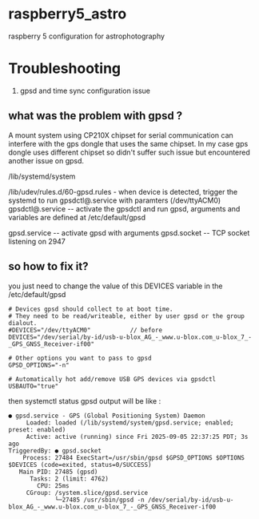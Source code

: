 # raspberry5_astro
raspberry 5 configuration for astrophotography



# Troubleshooting 
1. gpsd and time sync configuration issue
## what was the problem with gpsd ?

A mount system using CP210X chipset for serial communication can interfere with the gps dongle that uses the same chipset.
In my case gps dongle uses different chipset so didn't suffer such issue but encountered another issue on gpsd.

/lib/systemd/system

/lib/udev/rules.d/60-gpsd.rules - when device is detected, trigger the systemd to run gpsdctl@.service with paramters (/dev/ttyACM0)
gpsdctl@.service -- activate the gpsdctl and run gpsd, arguments and variables are defined at /etc/default/gpsd

gpsd.service -- activate gpsd with arguments 
gpsd.socket  -- TCP socket listening on 2947


## so how to fix it?
you just need to change the value of this DEVICES variable in the /etc/default/gpsd

```
# Devices gpsd should collect to at boot time.
# They need to be read/writeable, either by user gpsd or the group dialout.
#DEVICES="/dev/ttyACM0"           // before
DEVICES="/dev/serial/by-id/usb-u-blox_AG_-_www.u-blox.com_u-blox_7_-_GPS_GNSS_Receiver-if00" 

# Other options you want to pass to gpsd
GPSD_OPTIONS="-n"

# Automatically hot add/remove USB GPS devices via gpsdctl
USBAUTO="true"
```

then systemctl status gpsd output will be like :
```
● gpsd.service - GPS (Global Positioning System) Daemon
     Loaded: loaded (/lib/systemd/system/gpsd.service; enabled; preset: enabled)
     Active: active (running) since Fri 2025-09-05 22:37:25 PDT; 3s ago
TriggeredBy: ● gpsd.socket
    Process: 27484 ExecStart=/usr/sbin/gpsd $GPSD_OPTIONS $OPTIONS $DEVICES (code=exited, status=0/SUCCESS)
   Main PID: 27485 (gpsd)
      Tasks: 2 (limit: 4762)
        CPU: 25ms
     CGroup: /system.slice/gpsd.service
             └─27485 /usr/sbin/gpsd -n /dev/serial/by-id/usb-u-blox_AG_-_www.u-blox.com_u-blox_7_-_GPS_GNSS_Receiver-if00
```

# 
